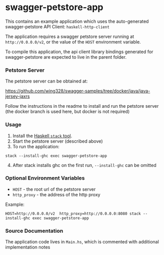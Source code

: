 # swagger-petstore-app

This contains an example application which uses the auto-generated
swagger-petstore API Client: `haskell-http-client`

The application requires a swagger petstore server running at
`http://0.0.0.0/v2`, or the value of the `HOST` environment variable.

To compile this application, the api client library bindings generated for swagger-petstore are expected to live in the parent folder.

### Petstore Server

The petstore server can be obtained at:

https://github.com/wing328/swagger-samples/tree/docker/java/java-jersey-jaxrs

Follow the instructions in the readme to install and run the petstore
server (the docker branch is used here, but docker is not required)

### Usage

1. Install the [Haskell `stack` tool](http://docs.haskellstack.org/en/stable/README).
2. Start the petstore server (described above)
3. To run the application: 
```
stack --install-ghc exec swagger-petstore-app
```
4. After stack installs ghc on the first run, `--install-ghc` can be omitted

### Optional Environment Variables

* `HOST` - the root url of the petstore server
* `http_proxy` - the address of the http proxy 

Example: 

```
HOST=http://0.0.0.0/v2  http_proxy=http://0.0.0.0:8080 stack --install-ghc exec swagger-petstore-app
```

### Source Documentation

The application code lives in `Main.hs`, which is commented with additional implementation notes
